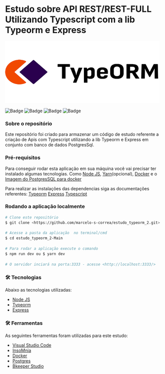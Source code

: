 # Estudo sobre API REST/REST-FULL Utilizando Typescript com a lib Typeorm e Express

<img src = "https://github.com/typeorm/typeorm/raw/master/resources/logo_big.png" width = "500px" height = "200px" alt = "Typeorm"/>

![Badge](https://img.shields.io/badge/TypeScript-007ACC?style=for-the-badge&logo=typescript&logoColor=white)
![Badge](https://img.shields.io/badge/Express.js-404D59?style=for-the-badge)
![Badge](https://img.shields.io/badge/Docker-2CA5E0?style=for-the-badge&logo=docker&logoColor=white)
![Badge](https://img.shields.io/badge/PostgreSQL-316192?style=for-the-badge&logo=postgresql&logoColor=white)


### Sobre o repositório

Este repositório foi criado para armazenar um código de estudo referente a criação de Apis com Typescript utilizando a lib Typeorm e Express
em conjunto com banco de dados PostgresSql.

### Pré-requisitos

Para conseguir rodar esta aplicação em sua máquina você vai precisar ter instalado algumas tecnologias.
Como [Node JS](https://nodejs.org/pt-br/), [Yarn](https://yarnpkg.com/)(opcional), [Docker](https://www.docker.com/) e o [Imagem do PostgresSQL para docker](https://hub.docker.com/_/postgres)

Para realizar as instalações das dependencias siga as documentações referentes:
[Typeorm](https://typeorm.io/#/)
[Express](https://expressjs.com/)
[Typescript](https://www.typescriptlang.org/)

### Rodando a aplicação localmente

```bash
# Clone este repositório
$ git clone <https://github.com/marcelo-s-correa/estudo_typeorm_2.git>

# Acesse a pasta da aplicação  no terminal/cmd
$ cd estudo_typeorm_2-Main

# Para rodar a aplicação execute o comando
$ npm run dev ou $ yarn dev

# O servidor inciará na porta:3333 - acesse <http://localhost:3333/>
```

### 🛠 Tecnologias

Abaixo as tecnologias utilizadas:

- [Node JS](https://nodejs.org/pt-br/)
- [Typeorm](https://typeorm.io/)
- [Express](https://www.django-rest-framework.org/)

### 🛠 Ferramentas

As seguintes ferramentas foram utilizadas para este estudo:

- [Visual Studio Code](https://code.visualstudio.com/)
- [InsoMnia](https://insomnia.rest/download/)
- [Docker](https://www.beekeeperstudio.io/)
- [Postgres](https://www.postgresql.org/)
- [Bkeeper Studio](https://www.beekeeperstudio.io/)


